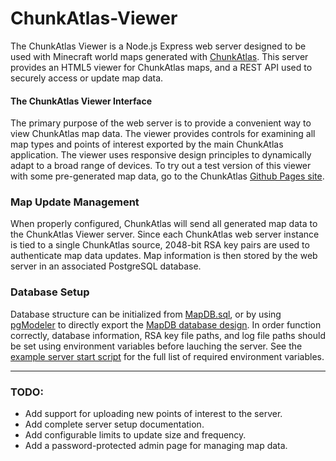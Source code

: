 # ChunkAtlas-Viewer
The ChunkAtlas Viewer is a Node.js Express web server designed to be used with Minecraft world maps generated with [ChunkAtlas](https://github.com/centuryglass/ChunkAtlas). This server provides an HTML5 viewer for ChunkAtlas maps, and a REST API used to securely access or update map data.

#### The ChunkAtlas Viewer Interface
The primary purpose of the web server is to provide a convenient way to view ChunkAtlas map data. The viewer provides controls for examining all map types and points of interest exported by the main ChunkAtlas application. The viewer uses responsive design principles to dynamically adapt to a broad range of devices. To try out a test version of this viewer with some pre-generated map data, go to the ChunkAtlas [Github Pages site](https://centuryglass.github.io/ChunkAtlas).

### Map Update Management
When properly configured, ChunkAtlas will send all generated map data to the ChunkAtlas Viewer server. Since each ChunkAtlas web server instance is tied to a single ChunkAtlas source, 2048-bit RSA key pairs are used to authenticate map data updates. Map information is then stored by the web server in an associated PostgreSQL database.

### Database Setup
Database structure can be initialized from [MapDB.sql](./database/MapDB.sql), or by using [pgModeler](https://pgmodeler.io/) to directly export the [MapDB database design](database/MapDB.dbm). In order function correctly, database information, RSA key file paths, and log file paths should be set using environment variables before lauching the server. See the [example server start script](./startServer.sh) for the full list of required environment variables.

---

### TODO:
 - Add support for uploading new points of interest to the server.
 - Add complete server setup documentation.
 - Add configurable limits to update size and frequency.
 - Add a password-protected admin page for managing map data.
